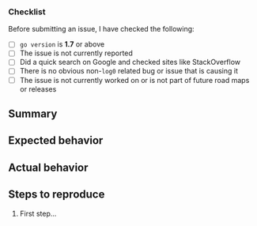 ### Checklist

Before submitting an issue, I have checked the following:

 - [ ] `go version` is **1.7** or above
 - [ ] The issue is not currently reported
 - [ ] Did a quick search on Google and checked sites like StackOverflow
 - [ ] There is no obvious non-`log0` related bug or issue that is causing it
 - [ ] The issue is not currently worked on or is not part of future road maps or releases

## Summary

## Expected behavior

## Actual behavior

## Steps to reproduce

 1. First step...
